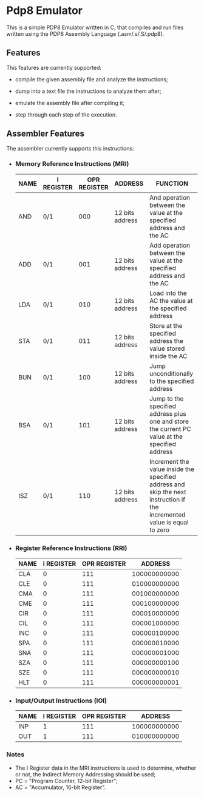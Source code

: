 # Pdp8 Emulator

This is a simple PDP8 Emulator written in C, that compiles and run files written using the PDP8 Assembly Language (.asm/.s/.S/.pdp8).

## Features
This features are currently supported:
* compile the given assembly file and analyze the instructions;

* dump into a text file the instructions to analyze them after;

* emulate the assembly file after compiling it;

* step through each step of the execution.

## Assembler Features

The assembler currently supports this instructions: 

* ### Memory Reference Instructions (MRI)
    | NAME | I REGISTER | OPR REGISTER | ADDRESS | FUNCTION |
    |------|------------|--------------|---------|----------|  
    |AND|0/1|000|12 bits address|And operation between the value at the specified address and the AC
    |ADD|0/1|001|12 bits address|Add operation between the value at the specified address and the AC 
    |LDA|0/1|010|12 bits address|Load into the AC the value at the specified address
    |STA|0/1|011|12 bits address|Store at the specified address the value stored inside the AC
    |BUN|0/1|100|12 bits address|Jump unconditionally to the specified address
    |BSA|0/1|101|12 bits address|Jump to the specified address plus one and store the current PC value at the specified address
    |ISZ|0/1|110|12 bits address|Increment the value inside the specified address and skip the next instruction if the incremented value is equal to zero

* ### Register Reference Instructions (RRI)
    | NAME | I REGISTER | OPR REGISTER | ADDRESS |
    |------|------------|--------------|---------|  
    |CLA|0|111|100000000000|
    |CLE|0|111|010000000000|
    |CMA|0|111|001000000000|
    |CME|0|111|000100000000|
    |CIR|0|111|000010000000|
    |CIL|0|111|000001000000|
    |INC|0|111|000000100000|
    |SPA|0|111|000000010000|
    |SNA|0|111|000000001000|
    |SZA|0|111|000000000100|
    |SZE|0|111|000000000010|
    |HLT|0|111|000000000001|

* ### Input/Output Instructions (IOI)
    | NAME | I REGISTER | OPR REGISTER | ADDRESS |
    |------|------------|--------------|---------|  
    |INP|1|111|100000000000|
    |OUT|1|111|010000000000|

### Notes
* The I Register data in the MRI instructions is used to determine, whether or not, the Indirect Memory Addressing should be used;
* PC = "Program Counter, 12-bit Register";
* AC = "Accumulator, 16-bit Register".